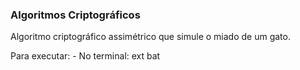 ### Algoritmos Criptográficos

Algoritmo criptográfico assimétrico que simule o miado de um gato.

Para executar:
    - No terminal: ext bat